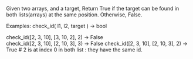 
Given two arrays, and a target, Return True if the target can be found in both lists(arrays) at the same position. Otherwise, False.

Examples:
check_id( l1, l2, target ) → bool

check_id([2, 3, 10], [3, 10, 2], 2) → False  
check_id([2, 3, 10], [2, 10, 3], 3) → False
check_id([2, 3, 10], [2, 10, 3], 2) → True  # 2 is at index 0 in both list : they have the same id.

